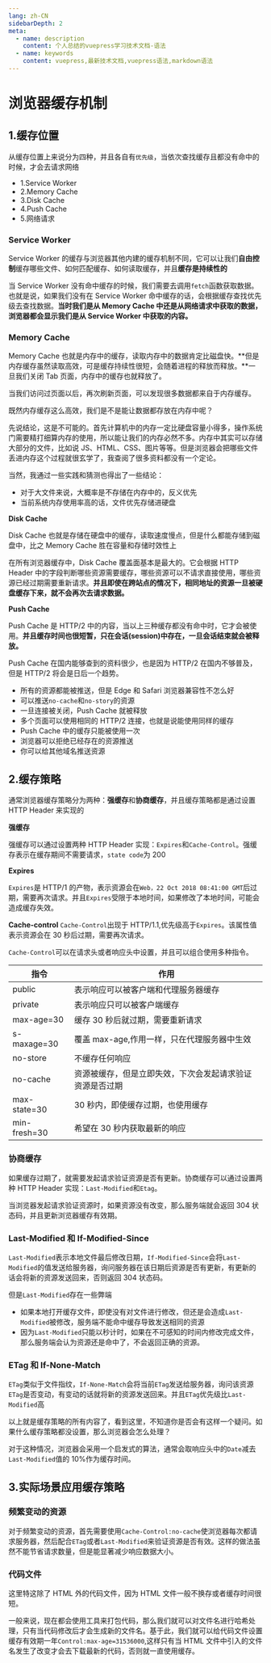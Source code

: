 ```yaml
---
lang: zh-CN
sidebarDepth: 2
meta:
  - name: description
    content: 个人总结的vuepress学习技术文档-语法
  - name: keywords
    content: vuepress,最新技术文档,vuepress语法,markdown语法
---
```


# 浏览器缓存机制

## 1.缓存位置

从缓存位置上来说分为四种，并且各自有`优先级`，当依次查找缓存且都没有命中的时候，才会去请求网络

- 1.Service Worker
- 2.Memory Cache
- 3.Disk Cache
- 4.Push Cache
- 5.网络请求

### Service Worker

Service Worker 的缓存与浏览器其他内建的缓存机制不同，它可以让我们**自由控制**缓存哪些文件、如何匹配缓存、如何读取缓存，并且**缓存是持续性的**

当 Service Worker 没有命中缓存的时候，我们需要去调用`fetch`函数获取数据。也就是说，如果我们没有在 Service Worker 命中缓存的话，会根据缓存查找优先级去查找数据。**当时我们是从 Memory Cache 中还是从网络请求中获取的数据，浏览器都会显示我们是从 Service Worker 中获取的内容。**

### Memory Cache

Memory Cache 也就是内存中的缓存，读取内存中的数据肯定比磁盘快。**但是内存缓存虽然读取高效，可是缓存持续性很短，会随着进程的释放而释放。**一旦我们关闭 Tab 页面，内存中的缓存也就释放了。

当我们访问过页面以后，再次刷新页面，可以发现很多数据都来自于内存缓存。

既然内存缓存这么高效，我们是不是能让数据都存放在内存中呢？

先说结论，这是不可能的。首先计算机中的内存一定比硬盘容量小得多，操作系统门需要精打细算内存的使用，所以能让我们的内存必然不多。内存中其实可以存储大部分的文件，比如说 JS、HTML、CSS、图片等等。但是浏览器会把哪些文件丢进内存这个过程就很玄学了，我查阅了很多资料都没有一个定论。

当然，我通过一些实践和猜测也得出了一些结论：

- 对于大文件来说，大概率是不存储在内存中的，反义优先
- 当前系统内存使用率高的话，文件优先存储进硬盘

**Disk Cache**

Disk Cache 也就是存储在硬盘中的缓存，读取速度慢点，但是什么都能存储到磁盘中，比之 Memory Cache 胜在容量和存储时效性上

在所有浏览器缓存中，Disk Cache 覆盖面基本是最大的。它会根据 HTTP Header 中的字段判断哪些资源需要缓存，哪些资源可以不请求直接使用，哪些资源已经过期需要重新请求。**并且即使在跨站点的情况下，相同地址的资源一旦被硬盘缓存下来，就不会再次去请求数据。**

**Push Cache**

Push Cache 是 HTTP/2 中的内容，当以上三种缓存都没有命中时，它才会被使用。**并且缓存时间也很短暂，只在会话(session)中存在，一旦会话结束就会被释放。**

Push Cache 在国内能够查到的资料很少，也是因为 HTTP/2 在国内不够普及，但是 HTTP/2 将会是日后一个趋势。

- 所有的资源都能被推送，但是 Edge 和 Safari 浏览器兼容性不怎么好
- 可以推送`no-cache`和`no-story`的资源
- 一旦连接被关闭，Push Cache 就被释放
- 多个页面可以使用相同的 HTTP/2 连接，也就是说能使用同样的缓存
- Push Cache 中的缓存只能被使用一次
- 浏览器可以拒绝已经存在的资源推送
- 你可以给其他域名推送资源

## 2.缓存策略

通常浏览器缓存策略分为两种：**强缓存**和**协商缓存**，并且缓存策略都是通过设置 HTTP Header 来实现的

**强缓存**

强缓存可以通过设置两种 HTTP Header 实现：`Expires`和`Cache-Control`。强缓存表示在缓存期间不需要请求，`state code`为 200

**Expires**

`Expires`是 HTTP/1 的产物，表示资源会在`Web，22 Oct 2018 08:41:00 GMT`后过期，需要再次请求。并且`Expires`受限于本地时间，如果修改了本地时间，可能会造成缓存失效。

**Cache-control**
`Cache-Control`出现于 HTTP/1.1,优先级高于`Expires`。该属性值表示资源会在 30 秒后过期，需要再次请求。

`Cache-Control`可以在请求头或者响应头中设置，并且可以组合使用多种指令。

| 指令         | 作用                                                     |
| ------------ | -------------------------------------------------------- |
| public       | 表示响应可以被客户端和代理服务器缓存                     |
| private      | 表示响应只可以被客户端缓存                               |
| max-age=30   | 缓存 30 秒后就过期，需要重新请求                         |
| s-maxage=30  | 覆盖 max-age,作用一样，只在代理服务器中生效              |
| no-store     | 不缓存任何响应                                           |
| no-cache     | 资源被缓存，但是立即失效，下次会发起请求验证资源是否过期 |
| max-state=30 | 30 秒内，即使缓存过期，也使用缓存                        |
| min-fresh=30 | 希望在 30 秒内获取最新的响应                             |

### 协商缓存

如果缓存过期了，就需要发起请求验证资源是否有更新。协商缓存可以通过设置两种 HTTP Header 实现：`Last-Modified`和`Etag`。

当浏览器发起请求验证资源时，如果资源没有改变，那么服务端就会返回 304 状态码，并且更新浏览器缓存有效期。

### Last-Modified 和 If-Modified-Since

`Last-Modified`表示本地文件最后修改日期，`If-Modified-Since`会将`Last-Modified`的值发送给服务器，询问服务器在该日期后资源是否有更新，有更新的话会将新的资源发送回来，否则返回 304 状态码。

但是`Last-Modified`存在一些弊端

- 如果本地打开缓存文件，即使没有对文件进行修改，但还是会造成`Last-Modified`被修改，服务端不能命中缓存导致发送相同的资源
- 因为`Last-Modified`只能以秒计时，如果在不可感知的时间内修改完成文件，那么服务端会认为资源还是命中了，不会返回正确的资源。

### ETag 和 If-None-Match

`ETag`类似于文件指纹，`If-None-Match`会将当前`ETag`发送给服务器，询问该资源`ETag`是否变动，有变动的话就将新的资源发送回来。并且`ETag`优先级比`Last-Modified`高

以上就是缓存策略的所有内容了，看到这里，不知道你是否会有这样一个疑问。如果什么缓存策略都没设置，那么浏览器会怎么处理？

对于这种情况，浏览器会采用一个启发式的算法，通常会取响应头中的`Date`减去`Last-Modified`值的 10%作为缓存时间。

## 3.实际场景应用缓存策略

### 频繁变动的资源

对于频繁变动的资源，首先需要使用`Cache-Control:no-cache`使浏览器每次都请求服务器，然后配合`ETag`或者`Last-Modified`来验证资源是否有效。这样的做法虽然不能节省请求数量，但是能显著减少响应数据大小。

### 代码文件

这里特这除了 HTML 外的代码文件，因为 HTML 文件一般不换存或者缓存时间很短。

一般来说，现在都会使用工具来打包代码，那么我们就可以对文件名进行哈希处理，只有当代码修改后才会生成新的文件名。基于此，我们就可以给代码文件设置缓存有效期一年`Control:max-age=31536000`,这样只有当 HTML 文件中引入的文件名发生了改变才会去下载最新的代码，否则就一直使用缓存。
